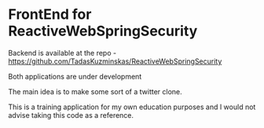 # FrontEnd for ReactiveWebSpringSecurity

Backend is available at the repo - https://github.com/TadasKuzminskas/ReactiveWebSpringSecurity

Both applications are under development

The main idea is to make some sort of a twitter clone.

This is a training application for my own education purposes and I would not advise taking this code as a reference.
